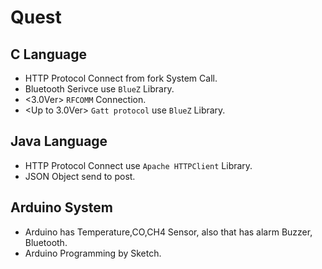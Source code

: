 Quest
=====
## C Language
- HTTP Protocol Connect from fork System Call.
- Bluetooth Serivce use `BlueZ` Library.
- <3.0Ver> `RFCOMM` Connection.
- <Up to 3.0Ver> `Gatt protocol` use `BlueZ` Library.
## Java Language
- HTTP Protocol Connect use `Apache HTTPClient` Library.
- JSON Object send to post.
## Arduino System
- Arduino has Temperature,CO,CH4 Sensor, also that has alarm Buzzer, Bluetooth.
- Arduino Programming by Sketch.
